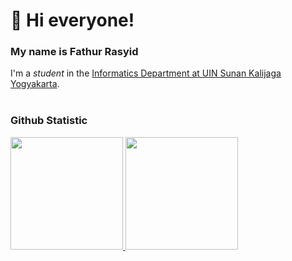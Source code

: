# 👋 Hi everyone!

### My name is Fathur Rasyid
I'm a *student* in the [Informatics Department at UIN Sunan Kalijaga Yogyakarta](https://informatika.uin-suka.ac.id/).
<br>
<br>
### Github Statistic
<p align="left">
<a href="https://github.com/alfacodefr">
  <img height="180em" src="https://github-readme-stats-eight-theta.vercel.app/api?username=alfacodefr&show_icons=true&theme=algolia&include_all_commits=true&count_private=true"/>
  <img height="180em" src="https://github-readme-stats-eight-theta.vercel.app/api/top-langs/?username=alfacodefr&layout=compact&langs_count=8&theme=algolia"/>
</a>
</p>
